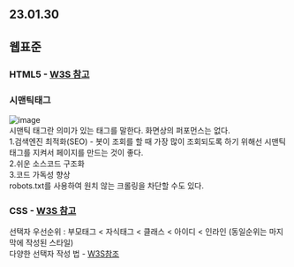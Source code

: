 ## 23.01.30

## 웹표준
### HTML5 - [W3S 참고](https://www.w3schools.com/html/default.asp)
### 시맨틱태그
![image](https://user-images.githubusercontent.com/87006912/215399345-da6974f1-48fa-44c4-8686-1b47e461b79d.png)   
시맨틱 태그란 의미가 있는 태그를 말한다. 화면상의 퍼포먼스는 없다.   
1.검색엔진 최적화(SEO) - 봇이 조회를 할 때 가장 많이 조회되도록 하기 위해선 시맨틱태그를 지켜서 페이지를 만드는 것이 좋다.    
2.쉬운 소스코드 구조화      
3.코드 가독성 향상      
robots.txt를 사용하여 원치 않는 크롤링을 차단할 수도 있다.    
### CSS - [W3S 참고](https://www.w3schools.com/css/default.asp)
선택자 우선순위 : 부모태그 < 자식태그 < 클래스 < 아이디 < 인라인 (동일순위는 마지막에 작성된 스타일)    
다양한 선택자 작성 법 - [W3S참조](https://www.w3schools.com/cssref/css_selectors.php)
